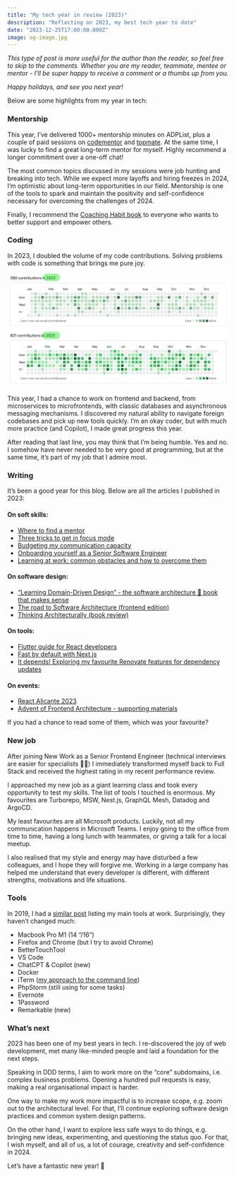 ```yaml
---
title: "My tech year in review (2023)"
description: "Reflecting on 2023, my best tech year to date"
date: "2023-12-25T17:00:00.000Z"
image: og-image.jpg
---
```


_This type of post is more useful for the author than the reader, so feel free to skip to the comments. Whether you are my reader, teammate, mentee or mentor - I’ll be super happy to receive a comment or a thumbs up from you._

_Happy holidays, and see you next year!_

Below are some highlights from my year in tech:

### Mentorship

This year, I’ve delivered 1000+ mentorship minutes on ADPList, plus a couple of paid sessions on [codementor](https://www.codementor.io/@kalabro) and [topmate](https://topmate.io/kalabro). At the same time, I was lucky to find a great long-term mentor for myself. Highly recommend a longer commitment over a one-off chat!

The most common topics discussed in my sessions were job hunting and breaking into tech. While we expect more layoffs and hiring freezes in 2024, I’m optimistic about long-term opportunities in our field. Mentorship is one of the tools to spark and maintain the positivity and self-confidence necessary for overcoming the challenges of 2024.

Finally, I recommend the [Coaching Habit book](https://www.goodreads.com/book/show/29342515-the-coaching-habit) to everyone who wants to better support and empower others.

### Coding

In 2023, I doubled the volume of my code contributions. Solving problems with code is something that brings me pure joy.

<img src="github-2022-2023.png"><br>

This year, I had a chance to work on frontend and backend, from microservices to microfrontends, with classic databases and asynchronous messaging mechanisms. I discovered my natural ability to navigate foreign codebases and pick up new tools quickly. I’m an okay coder, but with much more practice (and Copilot), I made great progress this year.

After reading that last line, you may think that I’m being humble. Yes and no. I somehow have never needed to be very good at programming, but at the same time, it’s part of my job that I admire most.

### Writing

It’s been a good year for this blog. Below are all the articles I published in 2023:

#### On soft skills:

- [Where to find a mentor](https://kalabro.tech/where-to-find-mentor-2023/)
- [Three tricks to get in focus mode](https://kalabro.tech/focus-mode-three-tricks/)
- [Budgeting my communication capacity](https://kalabro.tech/communication-budget/)
- [Onboarding yourself as a Senior Software Engineer](https://kalabro.tech/onboarding-yourself/)
- [Learning at work: common obstacles and how to overcome them](https://kalabro.tech/learning-at-work/)

#### On software design:

- [“Learning Domain-Driven Design” - the software architecture 🐒 book that makes sense](https://kalabro.tech/learning-domain-driven-design-book/)
- [The road to Software Architecture (frontend edition)](https://kalabro.tech/road-to-software-architecture-frontend-edition/)
- [Thinking Architecturally (book review)](https://kalabro.tech/thinking-architecturally/)

#### On tools:

- [Flutter guide for React developers](https://kalabro.tech/flutter-for-react-developers/)
- [Fast by default with Next.js](https://kalabro.tech/fast-by-default-nextjs/)
- [It depends! Exploring my favourite Renovate features for dependency updates](https://kalabro.tech/it-depends-renovate/)

#### On events:

- [React Alicante 2023](https://kalabro.tech/react-alicante-2023/)
- [Advent of Frontend Architecture - supporting materials](https://kalabro.tech/advent-of-frontend-architecture-2023/)

If you had a chance to read some of them, which was your favourite?

### New job

After joining New Work as a Senior Frontend Engineer (technical interviews are easier for specialists 🤷‍♀️) I immediately transformed myself back to Full Stack and received the highest rating in my recent performance review.

I approached my new job as a giant learning class and took every opportunity to test my skills. The list of tools I touched is enormous. My favourites are Turborepo, MSW, Nest.js, GraphQL Mesh, Datadog and ArgoCD.

My least favourites are all Microsoft products. Luckily, not all my communication happens in Microsoft Teams. I enjoy going to the office from time to time, having a long lunch with teammates, or giving a talk for a local meetup.

I also realised that my style and energy may have disturbed a few colleagues, and I hope they will forgive me. Working in a large company has helped me understand that every developer is different, with different strengths, motivations and life situations.

### Tools

In 2019, I had a [similar post](https://kalabro.tech/my-tech-year-in-review-2019/) listing my main tools at work. Surprisingly, they haven’t changed much:

- Macbook Pro M1 (14 “/16”)
- Firefox and Chrome (but I try to avoid Chrome)
- BetterTouchTool
- VS Code
- ChatCPT & Copilot (new)
- Docker
- iTerm ([my approach to the command line](https://kalabro.tech/no-geek-command-line/))
- PhpStorm (still using for some tasks)
- Evernote
- 1Password
- Remarkable (new)

### What’s next

2023 has been one of my best years in tech. I re-discovered the joy of web development, met many like-minded people and laid a foundation for the next steps.

Speaking in DDD terms, I aim to work more on the “core” subdomains, i.e. complex business problems. Opening a hundred pull requests is easy, making a real organisational impact is harder.

One way to make my work more impactful is to increase scope, e.g. zoom out to the architectural level. For that, I’ll continue exploring software design practices and common system design patterns.

On the other hand, I want to explore less safe ways to do things, e.g. bringing new ideas, experimenting, and questioning the status quo. For that, I wish myself, and all of us, a lot of courage, creativity and self-confidence in 2024.

Let’s have a fantastic new year! 🎄

